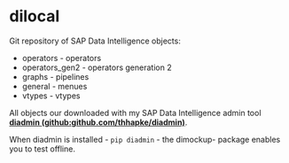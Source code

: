 # dilocal

Git repository of SAP Data Intelligence objects:

* operators - operators
* operators_gen2  - operators generation 2
* graphs - pipelines
* general - menues
* vtypes - vtypes

All objects our downloaded with my SAP Data Intelligence admin tool **[diadmin (github:github.com/thhapke/diadmin)](https://github.com/thhapke/diadmin)**.

When diadmin is installed - ```pip diadmin``` - the dimockup- package enables you to test offline. 


